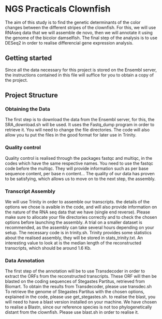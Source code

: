 # NGS Practicals Clownfish

The aim of this study is to find the genetic determinants of the color changes between the different stripes of the clownfish. 
For this, we will use RNAseq data that we will assemble  de novo, then we will annotate it using the genome of the bicolor damselfish. The final step of the analysis is to use DESeq2 in order to realise differencial gene expression analysis.

## Getting started
Since all the data necessary for this project is stored on the Ensembl server, the instructions contained in this file will suffice for you to obtain a copy of the project. 

## Project Structure

### Obtaining the Data

The first step is to download the data from the Ensembl server, for this, the SRA_download.sh will be used. It uses the Fastq_dump program in order to retrieve it. You will need to change the file directories. The code will also allow you tu put the files in the good format for later use in Trinity. 

### Quality control

Quality control is realised through the packages fastqc and multiqc, in the codes which have the same respective names. You need to use the fastqc code before the multiqc. They will provide information such as per base sequence content, per base n content...
The quality of our data has proven to be satisfying, which allows us to move on to the next step, the assembly. 

### Transcript Assembly

We will use Trinity in order to assemble our transcripts. the details of the options we chose is avaible in the code, and will also provide information on the nature of the RNA seq data that we have (single end reverse). Please make sure to allocate your file directories correctly and to check the chosen options before launching the assembly. A trial on a smaller dataset is recommended, as the assembly can take several hours depending on your setup. 
The necessary code is in trinity.sh.
Trinity provides some statistics about the realised assembly, they will be stored in stats_trinity.txt. An interesting value to look at is the median length of the reconstructed transcripts, which should be around 1.6 Kb. 

### Data Annotation

The first step of the annotation will be to use Transdecoder in order to extract the ORFs from the reconstructed transcripts. 
These ORF will then be blasted on the coding sequences of Stegastes Partitus, retrieved from Biomart. 
To obtain the results from Transdecoder, please use transdec.sh
To retrieve the genome of Stegastes Partitus with the chosen options, explained in the code, please use get_stegastes.sh. 
to realise the blast, you will need to have a blast version installed on your machine. We have chosen to realise a Blastn, since our reference species is not too phylogenetically distant from the clownfish. 
Please use blast.sh in order to realise it. 



